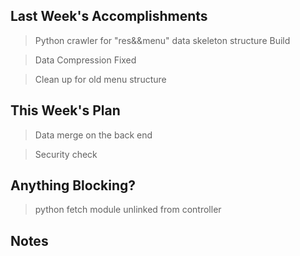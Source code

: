 ## Last Week's Accomplishments

> Python crawler for "res&&menu" data skeleton structure Build

> Data Compression Fixed

> Clean up for old menu structure

## This Week's Plan

> Data merge on the back end

> Security check

## Anything Blocking?

> python fetch module unlinked from controller

## Notes

